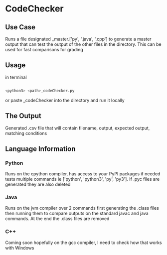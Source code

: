 # CodeChecker

## Use Case

Runs a file designated _master.['py', '.java', '.cpp'] to generate a master output that can test the output of the other files in the directory. This can be used for fast comparisons for grading

## Usage

in terminal

```bash

<python3> <path>_codeChecker.py
```

or paste _codeChecker into the directory and run it locally

## The Output

Generated .csv file that will contain filename, output, expected output, matching conditions

## Language Information

### Python

Runs on the cpython compiler, has access to your PyPI packages if needed tests multiple commands ie ['python', 'python3', 'py', 'py3']. If .pyc files are generated they are also deleted

### Java

Runs on the jvm compiler over 2 commands first generating the .class files then running them to compare outputs on the standard javac and java commands. At the end the .class files are removed

### C++

Coming soon hopefully on the gcc compiler, I need to check how that works with Windows
